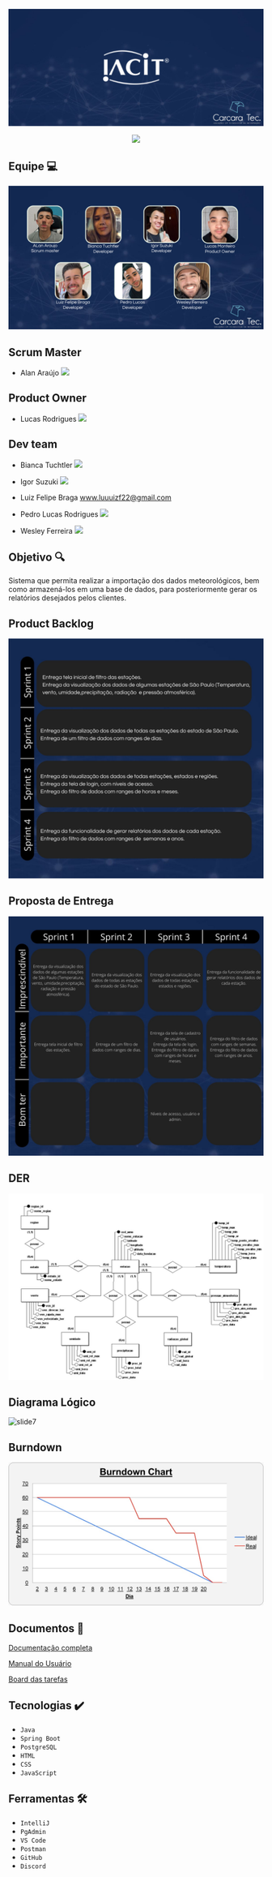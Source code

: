 ![slide1](https://github.com/CarcaraTec/IACIT/blob/d0dfc7916dbcba8dd33ff813b087f2167b0b7db8/Apresentacao/API%20IACIT.png)

<p align="center">
<img src="http://img.shields.io/static/v1?label=STATUS&message=EM%20DESENVOLVIMENTO&color=GREEN&style=for-the-badge"/>
</p>

## Equipe  💻
![slide1](https://github.com/CarcaraTec/IACIT/blob/0fd88f9531d908bbac4b1f549a502565b73f96f3/Apresentacao/Equipe.png)

## Scrum Master
- Alan Araújo     [<img src="https://img.shields.io/badge/linkedin-%230077B5.svg?&style=for-the-badge&logo=linkedin&logoColor=white" />](https://www.linkedin.com/in/alanaraujo1995/)


## Product Owner
- Lucas Rodrigues [<img src="https://img.shields.io/badge/linkedin-%230077B5.svg?&style=for-the-badge&logo=linkedin&logoColor=white" />](https://www.linkedin.com/in/lucas-monteiro-56585117b)


## Dev team
- Bianca Tuchtler [<img src="https://img.shields.io/badge/linkedin-%230077B5.svg?&style=for-the-badge&logo=linkedin&logoColor=white" />](https://www.linkedin.com/in/biancatuchtler)

- Igor Suzuki     [<img src="https://img.shields.io/badge/linkedin-%230077B5.svg?&style=for-the-badge&logo=linkedin&logoColor=white" />](https://www.linkedin.com/in/igor-suzuki)

- Luiz Felipe Braga 
www.luuuizf22@gmail.com
- Pedro Lucas Rodrigues   [<img src="https://img.shields.io/badge/linkedin-%230077B5.svg?&style=for-the-badge&logo=linkedin&logoColor=white" />](https://www.linkedin.com/in/pedro-lucas-rodrigues-7116961b5)

- Wesley Ferreira         [<img src="https://img.shields.io/badge/linkedin-%230077B5.svg?&style=for-the-badge&logo=linkedin&logoColor=white" />](https://www.linkedin.com/in/wesley-ferreira-405440207/)

## Objetivo 🔍
Sistema que permita realizar a importação dos dados meteorológicos, bem como armazená-los em uma base de dados, para posteriormente gerar os relatórios desejados pelos clientes.

## Product Backlog
![slide3](https://github.com/CarcaraTec/IACIT/blob/Sprint-4/Apresentacao/Product%20Backlog.jpg)

## Proposta de Entrega
![slide4](https://github.com/CarcaraTec/IACIT/blob/Sprint-4/Apresentacao/Proposta%20de%20entrega.jpg)

## DER
![slide6](https://github.com/CarcaraTec/IACIT/blob/32716bda88ca3134b6c54f3f00f83557940063d3/DataBase/modelagem_img1.jpeg)

## Diagrama Lógico
![slide7](https://github.com/CarcaraTec/IACIT/blob/03f3c9bccdaa657cee9125b744f7bcb3620601f7/DataBase/L%C3%B3gico_img.png)

## Burndown
![slide8](https://github.com/CarcaraTec/IACIT/blob/d349c92373df663dce3ea00edbab8da379bf4ec0/Apresentacao/Burndown%20sprint3.jpeg)

## Documentos 📄
[Documentação completa](https://github.com/CarcaraTec/IACIT/blob/f2395ae386d9142a8d43cd239214f647af38fc83/Documentos/Documenta%C3%A7%C3%A3o%20API.pdf)

[Manual do Usuário](https://github.com/CarcaraTec/IACIT/blob/ecbc71d5a132c00d5259f645077ca205aadddda8/Documentos/Manual%20do%20Usu%C3%A1rio.pdf)

[Board das tarefas](https://www.notion.so/97c17a5a9f174afb83aea8e0fac9c84e?v=11c6c4501b8b4fb4841a6759ad58b5aa)

## Tecnologias ✔️

- `Java`
- `Spring Boot`
- `PostgreSQL`
- `HTML`
- `CSS`
- `JavaScript`

## Ferramentas  🛠️

- `IntelliJ`
- `PgAdmin`
- `VS Code`
- `Postman`
- `GitHub`
- `Discord`


  
